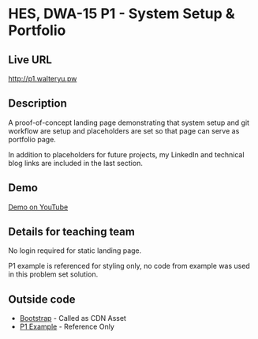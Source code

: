 # HES, DWA-15 P1 - System Setup &amp; Portfolio

## Live URL
<http://p1.walteryu.pw>

## Description
A proof-of-concept landing page demonstrating that system setup and git workflow are setup and placeholders are set so that page can serve as portfolio page.

In addition to placeholders for future projects, my LinkedIn and technical blog links are included in the last section.

## Demo
[Demo on YouTube]()

## Details for teaching team
No login required for static landing page.

P1 example is referenced for styling only, no code from example was used in this problem set solution.

## Outside code
* [Bootstrap](http://getbootstrap.com/) - Called as CDN Asset
* [P1 Example](http://p1.dwa15.com/) - Reference Only
